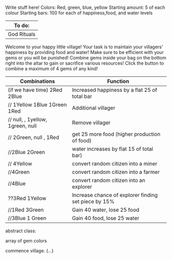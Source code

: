 Write stuff here!
Colors: Red, green, blue, yellow                Starting amount: 5 of each colour              Starting bars: 100 for each of happiness,food, and water levels 

| To do: | 
| -------- | 
| God Rituals | 


Welcome to your happy little village! Your task is to maintain your villagers' happiness by providing food and water! Make sure to be efficient with your gems or you will be punished! 
Combine gems inside your bag on the bottom right into the altar to gain or sacrifice various resources! Click the button to combine a maximum of 4 gems of any kind! 

| Combinations  | Function |
| ------------- | -------- |
| (if we have time) 2Red 2Blue | Increased happiness by a flat 25 of total bar |
| // 1Yellow  1Blue  1Green  1Red | Additional villager |
| //  null, , 1yellow, 1green, null | Remove villager |
| // 2Green, null , 1Red | get 25 more food (higher production of food)  |
| //2Blue  2Green | water increases by flat 15 of total bar) |
| // 4Yellow | convert random citizen into a miner |
| //4Green | convert random citizen into a farmer |
| //4Blue | convert random citizen into an explorer |
| ??3Red 1Yellow | Increase chance of explorer finding set piece by 15% |
| //1Red 3Green | Gain 40 water, lose 25 food |
| //3Blue 1 Green | Gain 40 food, lose 25 water |

abstract class:

array of gem colors

commence
village. (...)